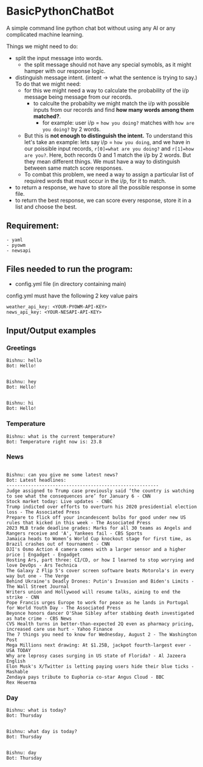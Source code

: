 # BasicPythonChatBot
A simple command line python chat bot without using any AI or any complicated machine learning. 

Things we might need to do:
- split the input message into words. 
    - the split message should not have any special symobls, as it might hamper with our response logic. 
- distinguish message intent. (intent -> what the sentence is trying to say.) To do that we might need: 
    - for this we might need a way to calculate the probability of the i/p message being message from our records. 
        - to calculte the probabilty we might match the i/p with possible inputs from our records and find **how many words among them matched?**. 
            - for example: user i/p = `how you doing?` matches with `how are you doing?` by 2 words.
    - But this is **not enough to distinguish the intent.** To understand this let's take an example: lets say i/p = `how you doing`, and we have in our poissible input records, `r[0]=what are you doing?` and `r[1]=how are you?`. Here, both records 0 and 1 match the i/p by 2 words. But they mean different things. We must have a way to distinguish between same match score responses. 
    - To combat this problem, we need a way to assign a particular list of required words that must occur in the i/p, for it to match. 
- to return a response, we have to store all the possible response in some file. 
- to return the best response, we can score every response, store it in a list and choose the best.  

## Requirement:
    - yaml
    - pyowm
    - newsapi

## Files needed to run the program:
- config.yml file (in directory containing main)

config.yml must have the following 2 key value pairs
```
weather_api_key: <YOUR-PYOWM-API-KEY>
news_api_key: <YOUR-NESAPI-API-KEY>
```


## Input/Output examples
### Greetings
```
Bishnu: hello
Bot: Hello!


Bishnu: hey
Bot: Hello!


Bishnu: hi 
Bot: Hello!
```
### Temperature
```
Bishnu: what is the current temperature?
Bot: Temperature right now is: 23.8
```

### News
```

Bishnu: can you give me some latest news?
Bot: Latest headlines:
--------------------------------------------------------
Judge assigned to Trump case previously said ‘the country is watching to see what the consequences are’ for January 6 - CNN
Stock market today: Live updates - CNBC
Trump indicted over efforts to overturn his 2020 presidential election loss - The Associated Press
Prepare to flick off your incandescent bulbs for good under new US rules that kicked in this week - The Associated Press   
2023 MLB trade deadline grades: Marks for all 30 teams as Angels and Rangers receive and 'A', Yankees fail - CBS Sports    
Jamaica heads to Women’s World Cup knockout stage for first time, as Brazil crashes out of tournament - CNN
DJI's Osmo Action 4 camera comes with a larger sensor and a higher price | Engadget - Engadget
Hosting Ars, part three: CI/CD, or how I learned to stop worrying and love DevOps - Ars Technica
The Galaxy Z Flip 5's cover screen software beats Motorola's in every way but one - The Verge
Behind Ukraine's Deadly Drones: Putin's Invasion and Biden's Limits - The Wall Street Journal
Writers union and Hollywood will resume talks, aiming to end the strike - CNN
Pope Francis urges Europe to work for peace as he lands in Portugal for World Youth Day - The Associated Press
Beyonce honors dancer O'Shae Sibley after stabbing death investigated as hate crime - CBS News
CVS Health turns in better-than-expected 2Q even as pharmacy pricing, increased care use hurt - Yahoo Finance
The 7 things you need to know for Wednesday, August 2 - The Washington Post
Mega Millions next drawing: At $1.25B, jackpot fourth-largest ever - USA TODAY
Why are leprosy cases surging in US state of Florida? - Al Jazeera English
Elon Musk's X/Twitter is letting paying users hide their blue ticks - Mashable
Zendaya pays tribute to Euphoria co-star Angus Cloud - BBC
Rex Heuerma
```

### Day
```
Bishnu: what is today?
Bot: Thursday


Bishnu: what day is today?
Bot: Thursday


Bishnu: day
Bot: Thursday
```
